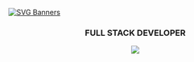 [![SVG Banners](https://svg-banners.vercel.app/api?type=typeWriter&text1=Hi%20%F0%9F%91%8B,%20I%27m%20Elías,%20welcome%20to%20my%20hacker%20space&height=100&width=1000)](https://github.com/Akshay090/svg-banners)

<h3 align="center">FULL STACK DEVELOPER</h3>

<p align="center">
  <a href="https://skillicons.dev">
    <img src="https://skillicons.dev/icons?i=python,django,react,express,js,typescript,mysql" />
  </a>
</p>


